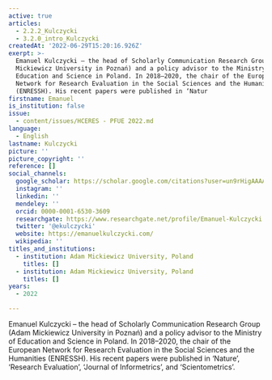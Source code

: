 ```yaml
---
active: true
articles:
  - 2.2.2_Kulczycki
  - 3.2.0_intro_Kulczycki
createdAt: '2022-06-29T15:20:16.926Z'
exerpt: >-
  Emanuel Kulczycki – the head of Scholarly Communication Research Group (Adam
  Mickiewicz University in Poznań) and a policy advisor to the Ministry of
  Education and Science in Poland. In 2018–2020, the chair of the European
  Network for Research Evaluation in the Social Sciences and the Humanities
  (ENRESSH). His recent papers were published in ‘Natur
firstname: Emanuel
is_institution: false
issue:
  - content/issues/HCERES - PFUE 2022.md
language:
  - English
lastname: Kulczycki
picture: ''
picture_copyright: ''
reference: []
social_channels:
  google_scholar: https://scholar.google.com/citations?user=un9rHigAAAAJ&hl=fr
  instagram: ''
  linkedin: ''
  mendeley: ''
  orcid: 0000-0001-6530-3609
  researchgate: https://www.researchgate.net/profile/Emanuel-Kulczycki
  twitter: '@ekulczycki'
  website: https://emanuelkulczycki.com/
  wikipedia: ''
titles_and_institutions:
  - institution: Adam Mickiewicz University, Poland
    titles: []
  - institution: Adam Mickiewicz University, Poland
    titles: []
years:
  - 2022

---
```

Emanuel Kulczycki – the head of Scholarly Communication Research Group (Adam Mickiewicz University in Poznań) and a policy advisor to the Ministry of Education and Science in Poland. In 2018–2020, the chair of the European Network for Research Evaluation in the Social Sciences and the Humanities (ENRESSH). His recent papers were published in ‘Nature’, ‘Research Evaluation’, ‘Journal of Informetrics’, and ‘Scientometrics’.